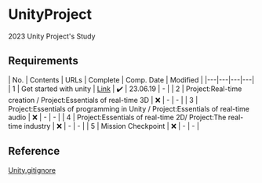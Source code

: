 # UnityProject


 2023 Unity Project's Study


## Requirements


| No. | Contents | URLs | Complete | Comp. Date | Modified |
|---|---|---|---|
| 1 | Get started with unity | [Link](https://seonghun120614.tistory.com/153) | ✔️ | 23.06.19 | - |
| 2 | Project:Real-time creation / Project:Essentials of real-time 3D | ❌ | - | - |
| 3 | Project:Essentials of programming in Unity / Project:Essentials of real-time audio | ❌ | - | - |
| 4 | Project:Essentials of real-time 2D/ Project:The real-time industry | ❌ | - | - |
| 5 | Mission Checkpoint | ❌ | - | - |


## Reference


[Unity.gitignore](https://github.com/github/gitignore/blob/main/Unity.gitignore)
